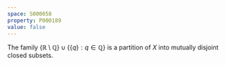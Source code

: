 ```yaml
---
space: S000058
property: P000189
value: false
---
```


The family $\{\mathbb R\setminus\mathbb Q\}\cup\{\{q\}:q\in\mathbb Q\}$
is a partition of $X$ into mutually disjoint closed subsets.
